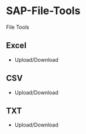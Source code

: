 # SAP-File-Tools
File Tools
## Excel
* Upload/Download

## CSV
* Upload/Download

## TXT
* Upload/Download
